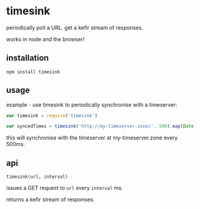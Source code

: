 # timesink

periodically poll a URL. get a kefir stream of responses.

works in node and the browser!

## installation

`npm install timesink`

## usage

example - use timesink to periodically synchronise with a timeserver:

```javascript
var timesink = require('timesink')

var syncedTimes = timesink('http://my-timeserver.zone/', 500).map(Date.parse)
```

this will synchronise with the timeserver at my-timeserver.zone every 500ms.

## api

`timesink(url, interval)`

issues a GET request to `url` every `interval` ms.

returns a kefir stream of responses.
